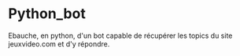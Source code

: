 # Python_bot
Ebauche, en python, d'un bot capable de récupérer les topics du site jeuxvideo.com et d'y répondre.
